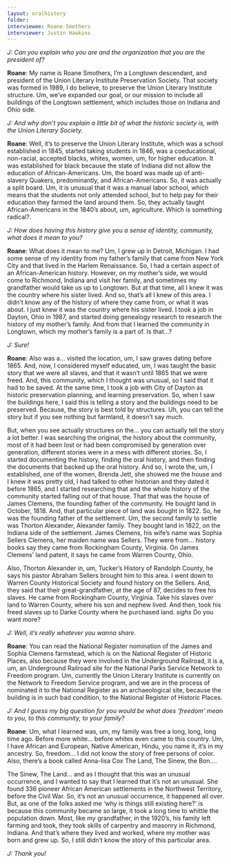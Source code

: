 ```yaml
---
layout: oralhistory
folder:
interviewee: Roane Smothers
interviewer: Justin Hawkins
---
```


*J: Can you explain who you are and the organization
that you are the president of?*

**Roane**: My name is Roane Smothers, I’m a Longtown descendant, and president of the
Union Literary Institute Preservation Society.
 That society was formed in 1989, I do believe, to
preserve the Union Literary Institute structure.
 Um, we’ve expanded our goal, or our mission to
include all buildings of the Longtown settlement, which includes those on Indiana and Ohio side.

*J: And why don’t you explain a little bit of what the historic society is, with the Union
Literary Society.*

**Roane**: Well, it’s to preserve the Union Literary Institute, which was a school established in
1845, started taking students in 1846, was a coeducational, non-racial, accepted blacks, whites,
women, um, for higher education.
 It was established for black because the state of Indiana did
not allow the education of African-Americans.
 Um, the board was made up of anti-slavery
Quakers, predominantly, and African-Americans.
 So, it was actually a split board.
 Um, it is
unusual that it was a manual labor school, which means that the students not only attended
school, but to help pay for their education they farmed the land around them.
 So, they actually
taught African-Americans in the 1840’s about, um, agriculture.
 Which is something radical?.

*J: How does having this history give you a sense of identity, community, what does it
mean to you?*

**Roane**: What does it mean to me? Um, I grew up in Detroit, Michigan.
 I had some sense of
my identity from my father’s family that came from New York City and that lived in the Harlem
Renaissance.
 So, I had a certain aspect of an African-American history.
 However, on my
mother’s side, we would come to Richmond, Indiana and visit her family, and sometimes my
grandfather would take us up to Longtown.
 But at that time, all I knew it was the country where
his sister lived.
 And so, that’s all I knew of this area.
 I didn’t know any of the history of where
they came from, or what it was about.
 I just knew it was the country where his sister lived.
 I took
a job in Dayton, Ohio in 1987, and started doing genealogy research to research the history of
my mother’s family.
 And from that I learned the community in Longtown, which my mother’s
family is a part of.
 Is that…?
 
*J: Sure!*

**Roane**: Also was a… visited the location, um, I saw graves dating before 1865.
 And, now, I
considered myself educated, um, I was taught the basic story that we were all slaves, and that it
wasn’t until 1865 that we were freed.
 And, this community, which I thought was unusual, so I
said that it had to be saved.
 At the same time, I took a job with City of Dayton as historic
preservation planning, and learning preservation.
 So, when I saw the buildings here, I said this is
telling a story and the buildings need to be preserved.
 Because, the story is best told by
structures.
 Uh, you can tell the story but if you see nothing but farmland, it doesn’t say much.

But, when you see actually structures on the… you can actually tell the story a lot better.
 I was
searching the original, the history about the community, most of it had been lost or had been
compromised by generation over generation, different stories were in a mess with different
stories.
 So, I started documenting the history, finding the oral history, and then finding the
documents that backed up the oral history.
 And so, I wrote the, um, I established, one of the
women, Brenda Jett, she showed me the house and I knew it was pretty old, I had talked to other
historian and they dated it before 1865, and I started researching that and the whole history of the
community started falling out of that house.
 That that was the house of James Clemens, the
founding father of the community.
 He bought land in October, 1818.
 And, that particular piece of
land was bought in 1822.
 So, he was the founding father of the settlement.
 Um, the second
family to settle was Thorton Alexander, Alexander family.
 They bought land in 1822, on the
Indiana side of the settlement.
 James Clemens, his wife’s name was Sophia Sellers Clemens, her
maiden name was Sellers.
 They were from… history books say they came from Rockingham
County, Virginia.
 On James Clemens’ land patent, it says he came from Warren County, Ohio.

Also, Thorton Alexander in, um, Tucker’s History of Randolph County, he says his pastor
Abraham Sellers brought him to this area.
 I went down to Warren County Historical Society and
found history on the Sellers.
 And, they said that their great-grandfather, at the age of 87, decides
to free his slaves.
 He came from Rockingham County, Virginia.
 Take his slaves over land to
Warren County, where his son and nephew lived.
 And then, took his freed slaves up to Darke
County where he purchased land.
 *sighs* Do you want more?
 
*J: Well, it’s really whatever you wanna share.*

**Roane**: You can read the National Register nomination of the James and Sophia Clemens
farmstead, which is on the National Register of Historic Places, also because they were involved
in the Underground Railroad, it is a, um, an Underground Railroad site for the National Parks
Service Network to Freedom program.
 Um, currently the Union Literary Institute is currently on
the Network to Freedom Service program, and we are in the process of nominated it to the
National Register as an archaeological site, because the building is in such bad condition, to the
National Register of Historic Places.

*J: And I guess my big question for you would be what does ‘freedom’ mean to you, to
this community, to your family?*

**Roane**: Um, what I learned was, um, my family was free a long, long, long time ago.
 Before
more white… before whites even came to this country.
 Um, I have African and European, Native
American, Hindu, you name it, it’s in my ancestry.
 So, freedom… I did not know the story of
free persons of color.
 Also, there’s a book called Anna-lisa Cox The Land, The Sinew, the Bon….

The Sinew, The Land… and as I thought that this was an unusual occurrence, and I wanted to say
that I learned that it’s not an unusual.
 She found 336 pioneer African American settlements in the
Northwest Territory, before the Civil War.
 So, it’s not an unusual occurrence, it happened all
over.
 But, as one of the folks asked me ‘why is things still existing here?’ is because this
community became so large, it took a long time to whittle the population down.
 Most, like my
grandfather, in the 1920’s, his family left farming and took, they took skills of carpentry and
masonry in Richmond, Indiana.
 And that’s where they lived and worked, where my mother was
born and grew up.
 So, I still didn’t know the story of this particular area.

*J: Thank you!*
